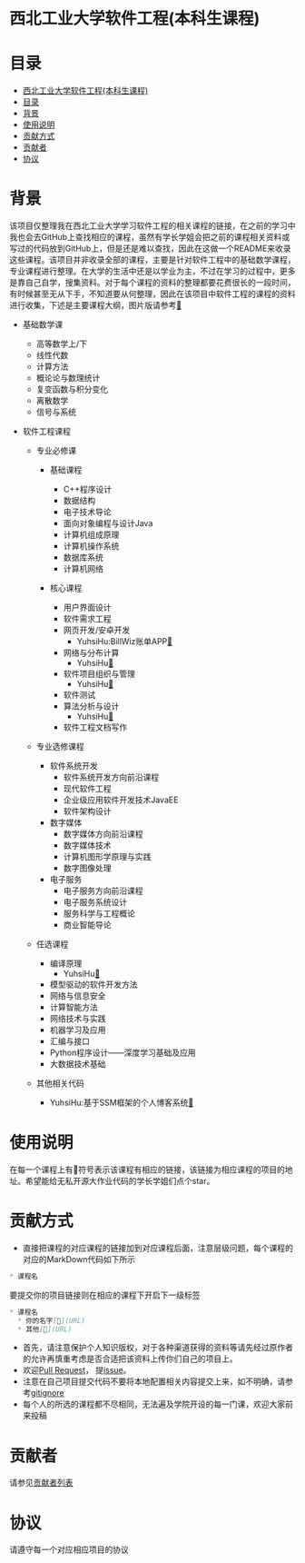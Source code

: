 # 西北工业大学软件工程(本科生课程)   

# 目录   
- [西北工业大学软件工程(本科生课程)](#西北工业大学软件工程(本科生课程))
- [目录](#目录)
- [背景](#背景)
- [使用说明](#使用说明)
- [贡献方式](#贡献方式)
- [贡献者](#贡献者)
- [协议](#协议)

# 背景   

该项目仅整理我在西北工业大学学习软件工程的相关课程的链接，在之前的学习中我也会去GitHub上查找相应的课程，虽然有学长学姐会把之前的课程相关资料或写过的代码放到GitHub上，但是还是难以查找，因此在这做一个README来收录这些课程。该项目并非收录全部的课程，主要是针对软件工程中的基础数学课程，专业课程进行整理。在大学的生活中还是以学业为主，不过在学习的过程中，更多是靠自己自学，搜集资料。对于每个课程的资料的整理都要花费很长的一段时间，有时候甚至无从下手，不知道要从何整理，因此在该项目中软件工程的课程的资料进行收集，下述是主要课程大纲，图片版请参考[🔗](https://groverzhu.github.io/2019/09/03/%E6%9C%AC%E7%A7%91%E8%AF%BE%E7%A8%8B/#more)

* 基础数学课   
  * 高等数学上/下   
  * 线性代数   
  * 计算方法   
  * 概论论与数理统计   
  * 复变函数与积分变化   
  * 离散数学   
  * 信号与系统   

* 软件工程课程   
  * 专业必修课   
    * 基础课程   
      * C++程序设计    
      * 数据结构   
      * 电子技术导论   
      * 面向对象编程与设计Java   
      * 计算机组成原理   
      * 计算机操作系统   
      * 数据库系统
      * 计算机网络   

    * 核心课程       
      * 用户界面设计  
      * 软件需求工程   
      * 网页开发/安卓开发 
        * YuhsiHu:BillWiz账单APP[🔗](https://github.com/YuhsiHu/BillWiz)   
      * 网络与分布计算 
        * YuhsiHu[🔗](https://github.com/YuhsiHu/SSD8-Network-and-distributed-computing)   
      * 软件项目组织与管理   
        * YuhsiHu[🔗](https://github.com/YuhsiHu/BiblioSoft)
      * 软件测试   
      * 算法分析与设计
        * YuhsiHu[🔗](https://github.com/YuhsiHu/Algorithm-in-Java)    
      * 软件工程文档写作   

  * 专业选修课程   
    * 软件系统开发   
      * 软件系统开发方向前沿课程   
      * 现代软件工程   
      * 企业级应用软件开发技术JavaEE   
      * 软件架构设计
    * 数字媒体   
      * 数字媒体方向前沿课程   
      * 数字媒体技术   
      * 计算机图形学原理与实践   
      * 数字图像处理
    * 电子服务   
      * 电子服务方向前沿课程   
      * 电子服务系统设计   
      * 服务科学与工程概论   
      * 商业智能导论   

  * 任选课程   
     * 编译原理  
       *  YuhsiHu[🔗](https://github.com/YuhsiHu/Compiler-Construction-Principle-and-Practice)
     * 模型驱动的软件开发方法   
     * 网络与信息安全   
     * 计算智能方法   
     * 网络技术与实践   
     * 机器学习及应用   
     * 汇编与接口   
     * Python程序设计——深度学习基础及应用   
     * 大数据技术基础   
  
  * 其他相关代码
    * YuhsiHu:基于SSM框架的个人博客系统[🔗](https://github.com/YuhsiHu/SSM-Blog)  

# 使用说明   

在每一个课程上有🔗符号表示该课程有相应的链接，该链接为相应课程的项目的地址。希望能给无私开源大作业代码的学长学姐们点个star。



# 贡献方式   
* 直接把课程的对应课程的链接加到对应课程后面，注意层级问题，每个课程的对应的MarkDown代码如下所示
```Markdown
* 课程名
```
要提交你的项目链接则在相应的课程下开启下一级标签
```Markdown
* 课程名
  * 你的名字[🔗](URL)
  * 其他[🔗](URL)
```
* 首先，请注意保护个人知识版权，对于各种渠道获得的资料等请先经过原作者的允许再慎重考虑是否合适把该资料上传你们自己的项目上。   
* 欢迎[Pull Request](https://github.com/GroverZhu/SoftwareEngineeringCoursesNWPU/pulls)， 提[issue](https://github.com/GroverZhu/SoftwareEngineeringCoursesNWPU/issues)。   
* 注意在自己项目提交代码不要将本地配置相关内容提交上来，如不明确，请参考[gitignore](https://github.com/github/gitignore)   
* 每个人的所选的课程都不尽相同，无法遍及学院开设的每一门课，欢迎大家前来投稿   

# 贡献者   
请参见[贡献者列表](https://github.com/GroverZhu/SoftwareEngineeringCoursesNWPU/graphs/contributors)   

# 协议   
请遵守每一个对应相应项目的协议   
